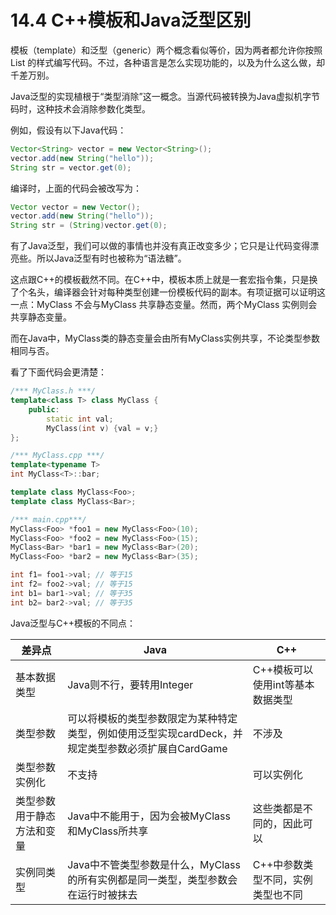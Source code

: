 #  14.4 C++模板和Java泛型区别



模板（template）和泛型（generic）两个概念看似等价，因为两者都允许你按照List<String> 的样式编写代码。不过，各种语言是怎么实现功能的，以及为什么这么做，却千差万别。

Java泛型的实现植根于“类型消除”这一概念。当源代码被转换为Java虚拟机字节码时，这种技术会消除参数化类型。



例如，假设有以下Java代码：

```java
Vector<String> vector = new Vector<String>();
vector.add(new String("hello"));
String str = vector.get(0);
```

编译时，上面的代码会被改写为：

```java
Vector vector = new Vector();
vector.add(new String("hello"));
String str = (String)vector.get(0);
```

有了Java泛型，我们可以做的事情也并没有真正改变多少；它只是让代码变得漂亮些。所以Java泛型有时也被称为“语法糖”。



这点跟C++的模板截然不同。在C++中，模板本质上就是一套宏指令集，只是换了个名头，编译器会针对每种类型创建一份模板代码的副本。有项证据可以证明这一点：MyClass<Foo> 不会与MyClass<Bar> 共享静态变量。然而，两个MyClass<Foo> 实例则会共享静态变量。

而在Java中，MyClass类的静态变量会由所有MyClass实例共享，不论类型参数相同与否。

看了下面代码会更清楚：

```c++
/*** MyClass.h ***/
template<class T> class MyClass {
    public:
    	static int val;
    	MyClass(int v) {val = v;}
};

/*** MyClass.cpp ***/
template<typename T>
int MyClass<T>::bar;

template class MyClass<Foo>;
template class MyClass<Bar>;

/*** main.cpp***/
MyClass<Foo> *foo1 = new MyClass<Foo>(10);
MyClass<Foo> *foo2 = new MyClass<Foo>(15);
MyClass<Bar> *bar1 = new MyClass<Bar>(20);
MyClass<Foo> *bar2 = new MyClass<Bar>(35);

int f1= foo1->val; // 等于15
int f2= foo2->val; // 等于15
int b1= bar1->val; // 等于35
int b2= bar2->val; // 等于35
```



Java泛型与C++模板的不同点：

| 差异点                     | Java                                                         | C++                               |
| -------------------------- | ------------------------------------------------------------ | --------------------------------- |
| 基本数据类型               | Java则不行，要转用Integer                                    | C++模板可以使用int等基本数据类型  |
| 类型参数                   | 可以将模板的类型参数限定为某种特定类型，例如使用泛型实现cardDeck，并规定类型参数必须扩展自CardGame | 不涉及                            |
| 类型参数实例化             | 不支持                                                       | 可以实例化                        |
| 类型参数用于静态方法和变量 | Java中不能用于，因为会被MyClass<Foo> 和MyClass<Bar>所共享    | 这些类都是不同的，因此可以        |
| 实例同类型                 | Java中不管类型参数是什么，MyClass的所有实例都是同一类型，类型参数会在运行时被抹去 | C++中参数类型不同，实例类型也不同 |


